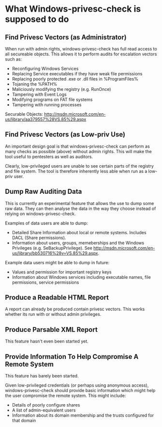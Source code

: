 # What Windows-privesc-check is supposed to do #

## Find Privesc Vectors (as Administrator) ##

When run with admin rights, windows-privesc-check has full read access to all secureable objects.  This allows it to perform audits for escalation vectors such as:
  * Reconfiguring Windows Services
  * Replacing Service executables if they have weak file permissions
  * Replacing poorly protected .exe or .dll files in %ProgramFiles%
  * Tojaning the %PATH%
  * Maliciously modifying the registry (e.g. RunOnce)
  * Tampering with Event Logs
  * Modifying programs on FAT file systems
  * Tampering with running processes

Securable Objects: http://msdn.microsoft.com/en-us/library/aa379557%28VS.85%29.aspx

## Find Privesc Vectors (as Low-priv Use) ##

An important design goal is that windows-privesc-check can perform as many checks as possible (above) without admin rights.  This will make the tool useful to pentesters as well as auditors.

Clearly, low-privileged users are unable to see certain parts of the registry and file system.  The tool is therefore inherently less able when run as a low-priv user.

## Dump Raw Auditing Data ##

This is currently an experimental feature that allows the use to dump some raw data.  They can then analyse the data in the way they choose instead of relying on windows-privesc-check.

Examples of data users are able to dump:
  * Detailed Share Information about local or remote systems.  Includes DACL (Share permissions).
  * Information about users, groups, memeberships and the Windows Privileges (e.g. SeBackupPrivilege).  See http://msdn.microsoft.com/en-us/library/bb530716%28v=VS.85%29.aspx.

Example data users might be able to dump in future:
  * Values and permission for important registry keys
  * Information about Windows services including executable names, file permissions, service permissions

## Produce a Readable HTML Report ##

A report can already be produced contain privesc vectors.  This works whether its run with or without admin privileges.

## Produce Parsable XML Report ##

This feature hasn't even been started yet.

## Provide Information To Help Compromise A Remote System ##

This feature has barely been started.

Given low-privileged credentials (or perhaps using anonymous access), windows-privesc-check should provide basic information which might help the user compromise the remote system.  This might include:
  * Details of poorly configure shares
  * A list of admin-equivalent users
  * Information about its domain membership and the trusts configured for that domain